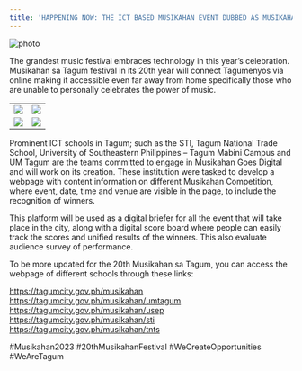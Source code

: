 ```yaml
---
title: 'HAPPENING NOW: THE ICT BASED MUSIKAHAN EVENT DUBBED AS MUSIKAHAN GOES DIGITAL OFFICIALLY LAUNCHED TODAY!'
---
```


![photo](/musikahan/umtagum/assets/images/news/mgd-1.JPG)

The grandest music festival embraces technology in this year’s celebration. Musikahan sa Tagum festival in its 20th year will connect Tagumenyos via online making it accessible even far away from home specifically those who are unable to personally celebrates the power of music.

|                                                |                                                |
| :--------------------------------------------: | :--------------------------------------------: |
| ![](/musikahan/umtagum/assets/images/news/mgd-3.JPG) | ![](/musikahan/umtagum/assets/images/news/mgd-2.JPG) |
| ![](/musikahan/umtagum/assets/images/news/mgd-4.JPG) | ![](/musikahan/umtagum/assets/images/news/mgd-5.JPG) |

Prominent ICT schools in Tagum; such as the STI, Tagum National Trade School, University of Southeastern Philippines – Tagum Mabini Campus and UM Tagum are the teams committed to engage in Musikahan Goes Digital and will work on its creation. These institution were tasked to develop a webpage with content information on different Musikahan Competition, where event, date, time and venue are visible in the page, to include the recognition of winners.

This platform will be used as a digital briefer for all the event that will take place in the city, along with a digital score board where people can easily track the scores and unified results of the winners. This also evaluate audience survey of performance.

To be more updated for the 20th Musikahan sa Tagum, you can access the webpage of different schools through these links:

https://tagumcity.gov.ph/musikahan
https://tagumcity.gov.ph/musikahan/umtagum
https://tagumcity.gov.ph/musikahan/usep
https://tagumcity.gov.ph/musikahan/sti
https://tagumcity.gov.ph/musikahan/tnts

#Musikahan2023
#20thMusikahanFestival
#WeCreateOpportunities
#WeAreTagum
